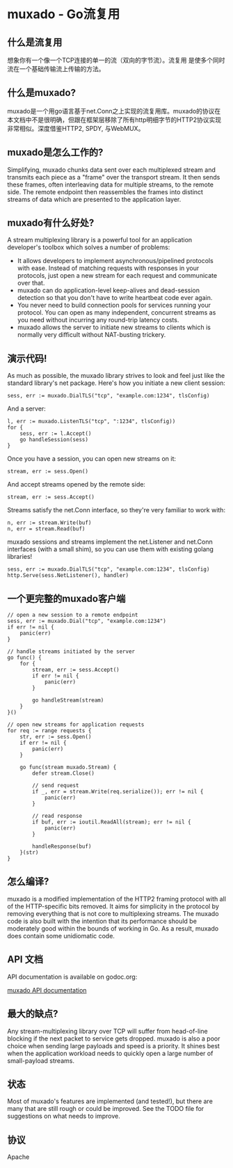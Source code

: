 # muxado - Go流复用

## 什么是流复用

想象你有一个像一个TCP连接的单一的流（双向的字节流）。流复用
是使多个同时流在一个基础传输流上传输的方法。

## 什么是muxado?

muxado是一个用go语言基于net.Conn之上实现的流复用库。muxado的协议在本文档中不是很明确，但跟在框架层移除了所有http明细字节的HTTP2协议实现非常相似。深度借鉴HTTP2, SPDY, 与WebMUX。

## muxado是怎么工作的?
Simplifying, muxado chunks data sent over each multiplexed stream and transmits each piece
as a "frame" over the transport stream. It then sends these frames,
often interleaving data for multiple streams, to the remote side.
The remote endpoint then reassembles the frames into distinct streams
of data which are presented to the application layer.

## muxado有什么好处?
A stream multiplexing library is a powerful tool for an application developer's toolbox which solves a number of problems:

- It allows developers to implement asynchronous/pipelined protocols with ease. Instead of matching requests with responses in your protocols, just open a new stream for each request and communicate over that.
- muxado can do application-level keep-alives and dead-session detection so that you don't have to write heartbeat code ever again.
- You never need to build connection pools for services running your protocol. You can open as many independent, concurrent streams as you need without incurring any round-trip latency costs.
- muxado allows the server to initiate new streams to clients which is normally very difficult without NAT-busting trickery.

## 演示代码!
As much as possible, the muxado library strives to look and feel just like the standard library's net package. Here's how you initiate a new client session:

    sess, err := muxado.DialTLS("tcp", "example.com:1234", tlsConfig)
    
And a server:

    l, err := muxado.ListenTLS("tcp", ":1234", tlsConfig))
    for {
        sess, err := l.Accept()
        go handleSession(sess)
    }

Once you have a session, you can open new streams on it:

    stream, err := sess.Open()

And accept streams opened by the remote side:

    stream, err := sess.Accept()

Streams satisfy the net.Conn interface, so they're very familiar to work with:
    
    n, err := stream.Write(buf)
    n, err = stream.Read(buf)
    
muxado sessions and streams implement the net.Listener and net.Conn interfaces (with a small shim), so you can use them with existing golang libraries!

    sess, err := muxado.DialTLS("tcp", "example.com:1234", tlsConfig)
    http.Serve(sess.NetListener(), handler)

## 一个更完整的muxado客户端

    // open a new session to a remote endpoint
    sess, err := muxado.Dial("tcp", "example.com:1234")
    if err != nil {
	    panic(err)
    }

    // handle streams initiated by the server
    go func() {
	    for {
		    stream, err := sess.Accept()
		    if err != nil {
			    panic(err)
		    }

		    go handleStream(stream)
	    }
    }()

    // open new streams for application requests
    for req := range requests {
	    str, err := sess.Open()
	    if err != nil {
		    panic(err)
	    }

	    go func(stream muxado.Stream) {
		    defer stream.Close()

		    // send request
		    if _, err = stream.Write(req.serialize()); err != nil {
			    panic(err)
		    }

		    // read response
		    if buf, err := ioutil.ReadAll(stream); err != nil {
			    panic(err)
		    }

		    handleResponse(buf)
	    }(str)
    }

## 怎么编译?
muxado is a modified implementation of the HTTP2 framing protocol with all of the HTTP-specific bits removed. It aims
for simplicity in the protocol by removing everything that is not core to multiplexing streams. The muxado code
is also built with the intention that its performance should be moderately good within the bounds of working in Go. As a result,
muxado does contain some unidiomatic code.

## API 文档
API documentation is available on godoc.org:

[muxado API documentation](https://godoc.org/github.com/inconshreveable/muxado)

## 最大的缺点?
Any stream-multiplexing library over TCP will suffer from head-of-line blocking if the next packet to service gets dropped.
muxado is also a poor choice when sending large payloads and speed is a priority.
It shines best when the application workload needs to quickly open a large number of small-payload streams.

## 状态
Most of muxado's features are implemented (and tested!), but there are many that are still rough or could be improved. See the TODO file for suggestions on what needs to improve.

## 协议
Apache
